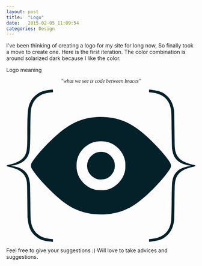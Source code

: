 ```yaml
---
layout: post
title:  "Logo"
date:   2015-02-05 11:09:54
categories: Design
---
```


I've been thinking of creating a logo for my site for long now, So finally took a move to create one. Here is the first iteration. The color combination is around solarized dark because I like the color.

Logo meaning

<p style="font-size=2em;font-family:times new roman;font-style:italic;text-align:center;">"what we see is code between braces"</p>

<div class="logo" style="text-align: center;">
	<svg version="1.0" xmlns="http://www.w3.org/2000/svg"
	 width="812.000000pt" height="654.000000pt" viewBox="0 0 812.000000 654.000000"
	 preserveAspectRatio="xMidYMid meet">
	<g transform="translate(0.000000,654.000000) scale(0.100000,-0.100000)"
	fill="#042029" stroke="none">
	<path d="M1855 6525 c-273 -30 -420 -87 -596 -231 -108 -88 -194 -202 -249
	-332 -91 -215 -109 -431 -110 -1359 0 -603 -13 -721 -95 -883 -97 -192 -328
	-329 -695 -411 -86 -20 -100 -26 -98 -42 2 -15 31 -26 155 -57 263 -67 411
	-138 529 -255 88 -87 145 -195 175 -335 20 -89 22 -140 29 -823 5 -400 11
	-756 14 -790 32 -309 99 -493 240 -661 48 -57 180 -165 251 -206 107 -61 291
	-111 460 -125 39 -3 85 -8 103 -11 l32 -5 0 59 0 59 -82 7 c-201 16 -372 68
	-497 149 -213 138 -338 356 -371 644 -7 55 -16 415 -20 823 -5 399 -12 741
	-15 760 -3 19 -13 78 -22 130 -41 249 -164 416 -389 526 -94 46 -234 87 -342
	99 -35 4 -62 8 -60 10 2 2 48 11 102 20 209 36 367 107 486 221 87 84 141 168
	175 277 51 159 56 246 65 1022 5 410 13 762 20 818 33 288 158 506 371 644
	125 81 296 133 497 149 l82 7 0 58 c0 41 -4 59 -12 58 -7 -1 -67 -7 -133 -14z"/>
	<path d="M6120 6482 l0 -58 113 -12 c507 -53 786 -322 838 -807 6 -55 14 -424
	19 -820 5 -429 13 -750 19 -795 38 -255 112 -405 255 -520 115 -91 276 -157
	452 -185 54 -9 100 -18 102 -20 2 -1 -25 -6 -60 -10 -112 -13 -250 -54 -357
	-106 -88 -43 -117 -64 -186 -133 -121 -120 -174 -242 -206 -471 -6 -47 -14
	-376 -19 -795 -5 -393 -13 -760 -19 -815 -33 -309 -156 -523 -382 -668 -112
	-72 -269 -119 -456 -139 l-113 -12 0 -58 0 -57 33 5 c418 54 536 95 716 250
	170 146 265 322 313 583 18 97 21 173 28 851 9 798 13 865 62 1020 52 165 167
	294 343 382 76 39 216 86 360 123 106 27 131 37 133 52 2 17 -9 22 -80 37
	-116 25 -330 97 -413 139 -184 93 -298 222 -349 398 -44 151 -48 223 -56 1004
	-7 684 -10 759 -28 856 -48 261 -143 437 -313 583 -180 155 -298 196 -716 250
	l-33 5 0 -57z"/>
	<path d="M3895 5359 c-384 -22 -725 -113 -1044 -280 -382 -200 -827 -578
	-1331 -1131 -200 -218 -406 -489 -447 -586 -23 -55 -21 -140 6 -195 23 -48
	158 -235 265 -367 120 -149 295 -339 521 -566 613 -614 1058 -887 1635 -1003
	342 -68 777 -69 1117 -1 379 77 709 228 1041 477 319 240 692 598 1020 978
	128 149 329 418 358 480 36 77 33 146 -11 231 -127 246 -688 865 -1120 1235
	-458 393 -855 597 -1335 688 -196 37 -460 53 -675 40z m359 -1054 c277 -48
	522 -212 687 -460 67 -100 110 -199 141 -322 19 -74 22 -115 22 -258 -1 -149
	-4 -182 -26 -265 -49 -183 -138 -337 -274 -474 -163 -164 -348 -263 -555 -298
	-117 -19 -317 -14 -428 11 -227 51 -431 180 -583 370 -165 207 -236 427 -225
	706 7 169 30 272 91 402 146 307 430 529 753 587 105 19 291 19 397 1z"/>
	<path d="M3936 3854 c-213 -47 -387 -213 -452 -430 -27 -89 -25 -239 5 -332
	60 -187 222 -342 415 -397 94 -27 241 -23 342 9 185 59 332 215 390 412 22 78
	22 230 -1 310 -54 188 -203 347 -385 410 -93 33 -218 40 -314 18z"/>
	</g>
	</svg>
</div>

Feel free to give your suggestions :) Will love to take advices and suggestions.